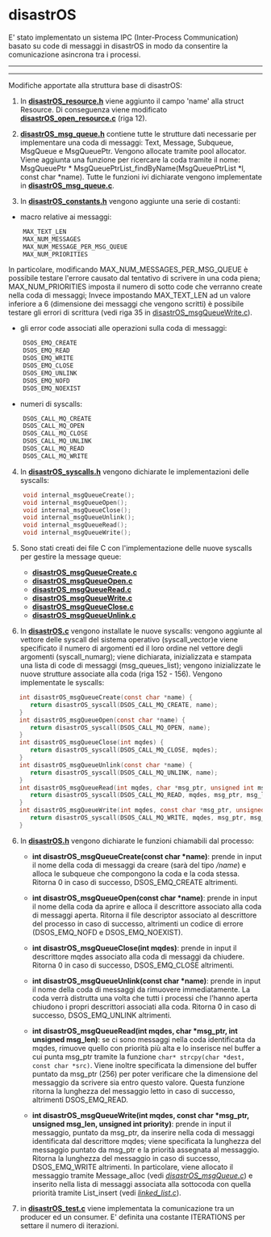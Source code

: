 # disastrOS

E' stato implementato un sistema IPC (Inter-Process Communication) basato su code di messaggi in disastrOS in modo da consentire la comunicazione asincrona tra i processi.

************************************************************************************
************************************************************************************

Modifiche apportate alla struttura base di disastrOS:

1. In [**disastrOS_resource.h**](https://github.com/vanicole/disastrOS/blob/main/disastrOS_resource.h) viene aggiunto il campo 'name' alla struct Resource.
Di conseguenza viene modificato [**disastrOS_open_resource.c**](https://github.com/vanicole/disastrOS/blob/main/disastrOS_open_resource.c) (riga 12).

2. [**disastrOS_msg_queue.h**](https://github.com/vanicole/disastrOS/blob/main/disastrOS_msg_queue.h) contiene tutte le strutture dati necessarie per implementare una coda di messaggi: Text, Message, Subqueue, MsgQueue e MsgQueuePtr. Vengono allocate tramite pool allocator.
Viene aggiunta una funzione per ricercare la coda tramite il nome: MsgQueuePtr * MsgQueuePtrList_findByName(MsgQueuePtrList *l, const char *name).
Tutte le funzioni ivi dichiarate vengono implementate in [**disastrOS_msg_queue.c**](https://github.com/vanicole/disastrOS/blob/main/disastrOS_msg_queue.c).


3. In [**disastrOS_constants.h**](https://github.com/vanicole/disastrOS/blob/main/disastrOS_constants.h) vengono aggiunte una serie di costanti:
- macro relative ai messaggi:
```c
	MAX_TEXT_LEN
  	MAX_NUM_MESSAGES
  	MAX_NUM_MESSAGE_PER_MSG_QUEUE
  	MAX_NUM_PRIORITIES
```

In particolare, modificando MAX_NUM_MESSAGES_PER_MSG_QUEUE è possibile testare l'errore causato dal tentativo di scrivere in una coda piena; MAX_NUM_PRIORITIES imposta il numero di sotto code che verranno create nella coda di messaggi; Invece impostando MAX_TEXT_LEN ad un valore inferiore a 6 (dimensione dei messaggi che vengono scritti) è possibile testare gli errori di scrittura (vedi riga 35 in [disastrOS_msgQueueWrite.c](https://github.com/vanicole/disastrOS/blob/main/disastrOS_msgQueueWrite.c)).

- gli error code associati alle operazioni sulla coda di messaggi:
```c
	DSOS_EMQ_CREATE
  	DSOS_EMQ_READ
  	DSOS_EMQ_WRITE
  	DSOS_EMQ_CLOSE
  	DSOS_EMQ_UNLINK
  	DSOS_EMQ_NOFD
  	DSOS_EMQ_NOEXIST
```
- numeri di syscalls:
```c
  	DSOS_CALL_MQ_CREATE
  	DSOS_CALL_MQ_OPEN
  	DSOS_CALL_MQ_CLOSE
  	DSOS_CALL_MQ_UNLINK
  	DSOS_CALL_MQ_READ
  	DSOS_CALL_MQ_WRITE
```

4. In [**disastrOS_syscalls.h**](https://github.com/vanicole/disastrOS/blob/main/disastrOS_syscalls.h) vengono dichiarate le implementazioni delle syscalls:
```c
   	void internal_msgQueueCreate();
   	void internal_msgQueueOpen();
   	void internal_msgQueueClose();
   	void internal_msgQueueUnlink();
   	void internal_msgQueueRead();
   	void internal_msgQueueWrite();
```

5. Sono stati creati dei file C con l'implementazione delle nuove syscalls per gestire la message queue:
   - [**disastrOS_msgQueueCreate.c**](https://github.com/vanicole/disastrOS/blob/main/disastrOS_msgQueueCreate.c)
   - [**disastrOS_msgQueueOpen.c**](https://github.com/vanicole/disastrOS/blob/main/disastrOS_msgQueueOpen.c)
   - [**disastrOS_msgQueueRead.c**](https://github.com/vanicole/disastrOS/blob/main/disastrOS_msgQueueRead.c)
   - [**disastrOS_msgQueueWrite.c**](https://github.com/vanicole/disastrOS/blob/main/disastrOS_msgQueueWrite.c)
   - [**disastrOS_msgQueueClose.c**](https://github.com/vanicole/disastrOS/blob/main/disastrOS_msgQueueClose.c)
   - [**disastrOS_msgQueueUnlink.c**](https://github.com/vanicole/disastrOS/blob/main/disastrOS_msgQueueUnlink.c)


5. In [**disastrOS.c**](https://github.com/vanicole/disastrOS/blob/main/disastrOS.c) vengono installate le nuove syscalls: vengono aggiunte al vettore delle syscall del sistema operativo (syscall_vector)e viene specificato il numero di argomenti ed il loro ordine nel vettore degli argomenti (syscall_numarg); viene dichiarata, inizializzata e stampata una lista di code di messaggi (msg_queues_list); vengono inizializzate le nuove strutture associate alla coda (riga 152 - 156). Vengono implementate le syscalls:

```c
   int disastrOS_msgQueueCreate(const char *name) {
      return disastrOS_syscall(DSOS_CALL_MQ_CREATE, name);
   }
   int disastrOS_msgQueueOpen(const char *name) {
      return disastrOS_syscall(DSOS_CALL_MQ_OPEN, name);
   }
   int disastrOS_msgQueueClose(int mqdes) {
      return disastrOS_syscall(DSOS_CALL_MQ_CLOSE, mqdes);
   }
   int disastrOS_msgQueueUnlink(const char *name) {
      return disastrOS_syscall(DSOS_CALL_MQ_UNLINK, name);
   }
   int disastrOS_msgQueueRead(int mqdes, char *msg_ptr, unsigned int msg_len) {
      return disastrOS_syscall(DSOS_CALL_MQ_READ, mqdes, msg_ptr, msg_len);
   }
   int disastrOS_msgQueueWrite(int mqdes, const char *msg_ptr, unsigned msg_len, unsigned int priority) {
      return disastrOS_syscall(DSOS_CALL_MQ_WRITE, mqdes, msg_ptr, msg_len, priority);
   }
```

6. In [**disastrOS.h**](https://github.com/vanicole/disastrOS/blob/main/disastrOS.h) vengono dichiarate le funzioni chiamabili dal processo:

   - **int disastrOS_msgQueueCreate(const char *name)**: prende in input il nome della coda di messaggi da creare (sarà del tipo _/name_) e alloca le subqueue che compongono la coda e la coda stessa. Ritorna 0 in caso di successo, DSOS_EMQ_CREATE altrimenti.

   - **int disastrOS_msgQueueOpen(const char *name)**: prende in input il nome della coda da aprire e alloca il descrittore associato alla coda di messaggi aperta. Ritorna il file descriptor associato al descrittore del processo in caso di successo, altrimenti un codice di errore (DSOS_EMQ_NOFD e DSOS_EMQ_NOEXIST).

   - **int disastrOS_msgQueueClose(int mqdes)**: prende in input il descrittore mqdes associato alla coda di messaggi da chiudere. Ritorna 0 in caso di successo, DSOS_EMQ_CLOSE altrimenti.

   - **int disastrOS_msgQueueUnlink(const char *name)**: prende in input il nome della coda di messaggi da rimuovere immediatamente. La coda verrà distrutta una volta che tutti i processi che l'hanno aperta chiudono i propri descrittori associati alla coda. Ritorna 0 in caso di successo, DSOS_EMQ_UNLINK altrimenti.

   - **int disastrOS_msgQueueRead(int mqdes, char *msg_ptr, int unsigned msg_len)**: se ci sono messaggi nella coda identificata da mqdes, rimuove quello con priorità più alta e lo inserisce nel buffer a cui punta msg_ptr tramite la funzione `char* strcpy(char *dest, const char *src)`. Viene inoltre specificata la dimensione del buffer puntato da msg_ptr (256) per poter verificare che la dimensione del messaggio da scrivere sia entro questo valore. Questa funzione ritorna la lunghezza del messaggio letto in caso di successo, altrimenti DSOS_EMQ_READ.

   - **int disastrOS_msgQueueWrite(int mqdes, const char *msg_ptr, unsigned msg_len, unsigned int priority)**: prende in input il messaggio, puntato da msg_ptr, da inserire nella coda di messaggi identificata dal descrittore mqdes; viene specificata la lunghezza del messaggio puntato da msg_ptr e la priorità assegnata al messaggio. Ritorna la lunghezza del messaggio in caso di successo, DSOS_EMQ_WRITE altrimenti.
In particolare, viene allocato il messaggio tramite Message_alloc (vedi [*disastrOS_msgQueue.c*](https://github.com/vanicole/disastrOS/blob/main/disastrOS_msg_queue.c)) e inserito nella lista di messaggi associata alla sottocoda con quella priorità tramite List_insert (vedi [*linked_list.c*](https://github.com/vanicole/disastrOS/blob/main/disastrOS_msgQueueCreate.c)).

7. in [**disastrOS_test.c**](https://github.com/vanicole/disastrOS/blob/main/disastrOS_test.c) viene implementata la comunicazione tra un producer ed un consumer.
E' definita una costante ITERATIONS per settare il numero di iterazioni.




